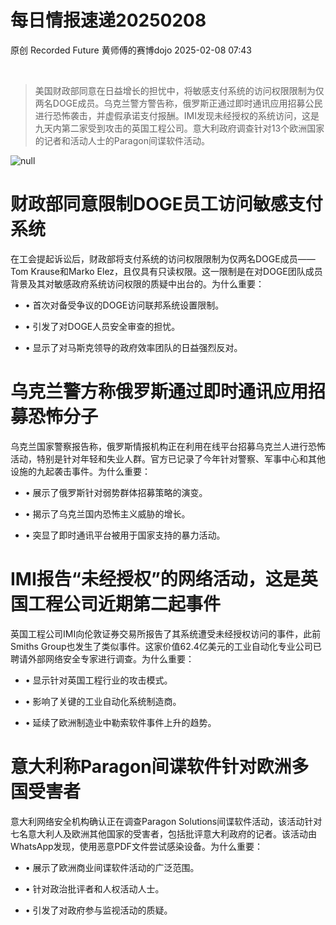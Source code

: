 #  每日情报速递20250208   
原创 Recorded Future  黄师傅的赛博dojo   2025-02-08 07:43  
  
   
  
> 美国财政部同意在日益增长的担忧中，将敏感支付系统的访问权限限制为仅两名DOGE成员。乌克兰警方警告称，俄罗斯正通过即时通讯应用招募公民进行恐怖袭击，并虚假承诺支付报酬。IMI发现未经授权的系统访问，这是九天内第二家受到攻击的英国工程公司。意大利政府调查针对13个欧洲国家的记者和活动人士的Paragon间谍软件活动。  
  
  
![](https://mmbiz.qpic.cn/mmbiz_png/7L8JZW0ISEB6VMdD7WBjFiafuzRqIWy5s9ibUeiblJq7U4Ayic2PWgurNDsfbk30SjC2IF3ajqUiciaial7soQ49wDRug/640?wx_fmt=png "null")  
  
# 财政部同意限制DOGE员工访问敏感支付系统  
  
在工会提起诉讼后，财政部将支付系统的访问权限限制为仅两名DOGE成员——Tom Krause和Marko Elez，且仅具有只读权限。这一限制是在对DOGE团队成员背景及其对敏感政府系统访问权限的质疑中出台的。为什么重要：  
- • 首次对备受争议的DOGE访问联邦系统设置限制。  
  
- • 引发了对DOGE人员安全审查的担忧。  
  
- • 显示了对马斯克领导的政府效率团队的日益强烈反对。  
  
# 乌克兰警方称俄罗斯通过即时通讯应用招募恐怖分子  
  
乌克兰国家警察报告称，俄罗斯情报机构正在利用在线平台招募乌克兰人进行恐怖活动，特别是针对年轻和失业人群。官方已记录了今年针对警察、军事中心和其他设施的九起袭击事件。为什么重要：  
- • 展示了俄罗斯针对弱势群体招募策略的演变。  
  
- • 揭示了乌克兰国内恐怖主义威胁的增长。  
  
- • 突显了即时通讯平台被用于国家支持的暴力活动。  
  
# IMI报告“未经授权”的网络活动，这是英国工程公司近期第二起事件  
  
英国工程公司IMI向伦敦证券交易所报告了其系统遭受未经授权访问的事件，此前Smiths Group也发生了类似事件。这家价值62.4亿美元的工业自动化专业公司已聘请外部网络安全专家进行调查。为什么重要：  
- • 显示针对英国工程行业的攻击模式。  
  
- • 影响了关键的工业自动化系统制造商。  
  
- • 延续了欧洲制造业中勒索软件事件上升的趋势。  
  
# 意大利称Paragon间谍软件针对欧洲多国受害者  
  
意大利网络安全机构确认正在调查Paragon Solutions间谍软件活动，该活动针对七名意大利人及欧洲其他国家的受害者，包括批评意大利政府的记者。该活动由WhatsApp发现，使用恶意PDF文件尝试感染设备。为什么重要：  
- • 展示了欧洲商业间谍软件活动的广泛范围。  
  
- • 针对政治批评者和人权活动人士。  
  
- • 引发了对政府参与监视活动的质疑。  
  
  
  
   
  
  
